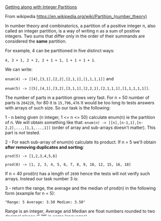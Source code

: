 [Getting along with Integer Partitions](https://www.codewars.com/kata/55cf3b567fc0e02b0b00000b)

From wikipedia <https://en.wikipedia.org/wiki/Partition_(number_theory)>

In number theory and combinatorics, a partition of a positive integer n, also called an integer partition, is a way of writing n as a sum of positive integers. Two sums that differ only in the order of their summands are considered the **same** partition.

For example, 4 can be partitioned in five distinct ways:

`4, 3 + 1, 2 + 2, 2 + 1 + 1, 1 + 1 + 1 + 1`.

We can write:

`enum(4) -> [[4],[3,1],[2,2],[2,1,1],[1,1,1,1]]` and

`enum(5) -> [[5],[4,1],[3,2],[3,1,1],[2,2,1],[2,1,1,1],[1,1,1,1,1]]`.

The number of parts in a partition grows very fast. For n = 50 number of parts is `204226`, for 80 it is `15,796,476` It would be too long to tests answers with arrays of such size. So our task is the following:

1 - n being given (n integer, 1 <= n <= 50) calculate enum(n) ie the partition of n. We will obtain something like that:
`enum(n) -> [[n],[n-1,1],[n-2,2],...,[1,1,...,1]]` (order of array and sub-arrays doesn't matter). This part is not tested.

2 - For each sub-array of enum(n) calculate its product. If n = 5 we'll obtain **after removing duplicates and sorting**:

`prod(5) -> [1,2,3,4,5,6]`

`prod(8) -> [1, 2, 3, 4, 5, 6, 7, 8, 9, 10, 12, 15, 16, 18]`

If n = 40 prod(n) has a length of `2699` hence the tests will not verify such arrays. Instead our task number 3 is:

3 - return the range, the average and the median of prod(n) in the following form (example for n = 5):

`"Range: 5 Average: 3.50 Median: 3.50"`

Range is an integer, Average and Median are float numbers rounded to two decimal places (".2f" in some languages).

\#Notes: `Range` : difference between the highest and lowest values. 

`Mean or Average` : To calculate mean, add together all of the numbers in a set and then divide the sum by the total count of numbers.

`Median` : The median is the number separating the higher half of a data sample from the lower half. (<https://en.wikipedia.org/wiki/Median>)

\#Hints: Try to optimize your program to avoid timing out.

Memoization can be helpful but it is not mandatory for being successful.